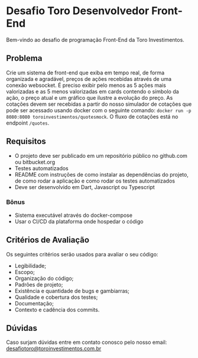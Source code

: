 # Desafio Toro Desenvolvedor Front-End

Bem-vindo ao desafio de programação Front-End da Toro Investimentos.

## Problema

Crie um sistema de front-end que exiba em tempo real, de forma organizada e agradável, preços de ações recebidas através de uma conexão websocket.
É preciso exibir pelo menos as 5 ações mais valorizadas e as 5 menos valorizadas em cards contendo o símbolo da ação, o preço atual e um gráfico que ilustre a evolução do preço.
As cotações devem ser recebidas a partir do nosso simulador de cotações que pode ser acessado usando docker com o seguinte comando: `docker run -p 8080:8080 toroinvestimentos/quotesmock`. O fluxo de cotações está no endpoint `/quotes`.

## Requisitos

- O projeto deve ser publicado em um repositório público no github.com ou bitbucket.org
- Testes automatizados
- README com instruções de como instalar as dependências do projeto, de como rodar a aplicação e como rodar os testes automatizados
- Deve ser desenvolvido em Dart, Javascript ou Typescript

### Bônus

- Sistema executável através do docker-compose
- Usar o CI/CD da plataforma onde hospedar o código

## Critérios de Avaliação

Os seguintes critérios serão usados para avaliar o seu código:
- Legibilidade;
- Escopo;
- Organização do código;
- Padrões de projeto;
- Existência e quantidade de bugs e gambiarras;
- Qualidade e cobertura dos testes;
- Documentação;
- Contexto e cadência dos commits.

## Dúvidas

Caso surjam dúvidas entre em contato conosco pelo nosso email: desafiotoro@toroinvestimentos.com.br